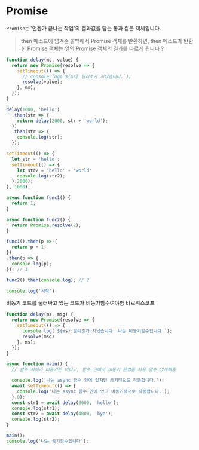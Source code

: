 # Promise

`Promise는` '언젠가 끝나는 작업'의 결과값을 담는 통과 같은 객체입니다.

> then 메소드에 넘겨준 콜백에서 Promise 객체를 반환하면, then 메소드가 반환한 Promise 객체는 앞의 Promise 객체의 결과를 따르게 됩니다
? 

```js
function delay(ms, value) {
  return new Promise(resolve => {
    setTimeout(() => {
      // console.log(`${ms} 밀리초가 지났습니다.`);
      resolve(value);
    }, ms);
  });
}

delay(1000, 'hello')
  .then(str => {
    return delay(2000, str + 'world');
  })
  .then(str => {
    console.log(str);
  });

setTimeout(() => {
  let str = 'hello';
  setTimeout(() => {
    let str2 = 'hello' + 'world'
    console.log(str2);
  },2000);
}, 1000);
```

```js
async function func1() {
  return 1;
}

async function func2() {
  return Promise.resolve(2);
}

func1().then(p => {
  return p + 1;
})
.then(p => {
  console.log(p);
}); // 1

func2().then(console.log); // 2

console.log('시작')

```

비동기 코드를 둘러싸고 있는 코드가 비동기함수여야함
바로위스코프

```js
function delay(ms, msg) {
  return new Promise(resolve => {
    setTimeout(() => {
      console.log(`${ms} 밀리초가 지났습니다. 나는 비동기함수입니다.`);
      resolve(msg)
    }, ms);
  });
}

async function main() {
  // 함수 자체가 비동기는 아니고, 함수 안에서 비동기 문법을 사용 할수 있게해줌

  console.log('나는 async 함수 안에 있지만 동기적으로 작동합니다.');
  await setTimeout(() => {
    console.log('나는 async 함수 안에 있고 비동기적으로 작동합니다.');
  },0);
  const str1 = await delay(3000, 'hello');
  console.log(str1);
  const str2 = await delay(4000, 'bye');
  console.log(str2);
}

main();
console.log('나는 동기함수입니다');
```